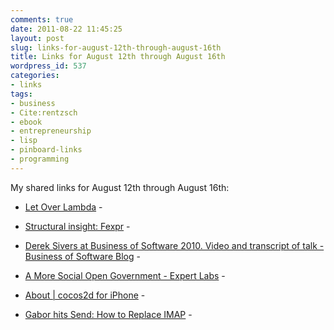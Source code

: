 ```yaml
---
comments: true
date: 2011-08-22 11:45:25
layout: post
slug: links-for-august-12th-through-august-16th
title: Links for August 12th through August 16th
wordpress_id: 537
categories:
- links
tags:
- business
- Cite:rentzsch
- ebook
- entrepreneurship
- lisp
- pinboard-links
- programming
---
```


My shared links for August 12th through August 16th:






  * [Let Over Lambda](http://letoverlambda.com/index.cl/toc) - 


  * [Structural insight: Fexpr](http://fexpr.blogspot.com/2011/04/fexpr.html) - 


  * [Derek Sivers at Business of Software 2010. Video and transcript of talk - Business of Software Blog](http://blog.businessofsoftware.org/2011/08/derek-sivers-at-business-of-software-2010-video-and-transcript-of-talk.html) - 



  * [A More Social Open Government - Expert Labs](http://expertlabs.org/2011/08/expert-labs-recommendations-for-open-gov.html) - 


  * [About | cocos2d for iPhone](http://www.cocos2d-iphone.org/about) - 

 
  * [Gabor hits Send: How to Replace IMAP](http://blog.gaborcselle.com/2010/02/how-to-replace-imap.html) - 


